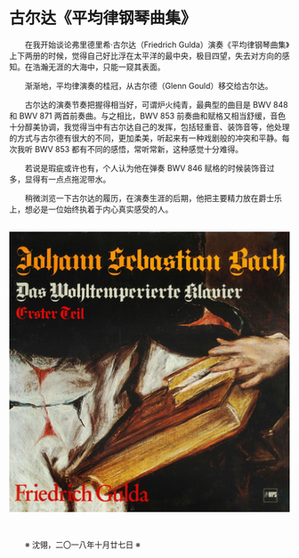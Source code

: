 # 古尔达《平均律钢琴曲集》

&emsp;&emsp;在我开始谈论弗里德里希·古尔达（Friedrich Gulda）演奏《平均律钢琴曲集》上下两册的时候，觉得自己好比浮在太平洋的最中央，极目四望，失去对方向的感知。在浩瀚无涯的大海中，只能一窥其表面。

&emsp;&emsp;渐渐地，平均律演奏的桂冠，从古尔德（Glenn Gould）移交给古尔达。

&emsp;&emsp;古尔达的演奏节奏把握得相当好，可谓炉火纯青，最典型的曲目是 BWV 848 和 BWV 871 两首前奏曲。与之相比，BWV 853 前奏曲和赋格又相当舒缓，音色十分醇美协调，我觉得当中有古尔达自己的发挥，包括轻重音、装饰音等，他处理的方式与古尔德有很大的不同，更加柔美，听起来有一种戏剧般的冲突和平静。每次我听 BWV 853 都有不同的感悟，常听常新，这种感觉十分难得。

&emsp;&emsp;若说是瑕疵或许也有，个人认为他在弹奏 BWV 846 赋格的时候装饰音过多，显得有一点点拖泥带水。

&emsp;&emsp;稍微浏览一下古尔达的履历，在演奏生涯的后期，他把主要精力放在爵士乐上，想必是一位始终执着于内心真实感受的人。

&emsp;&emsp;![Gulda's Well-Tempered Clavier](https://github.com/voyageplanet/treatise/blob/master/_img_/20181027-gulda-wtc.jpg)

&emsp;&emsp;

&emsp;&emsp;※ 沈翎，二〇一八年十月廿七日 ※